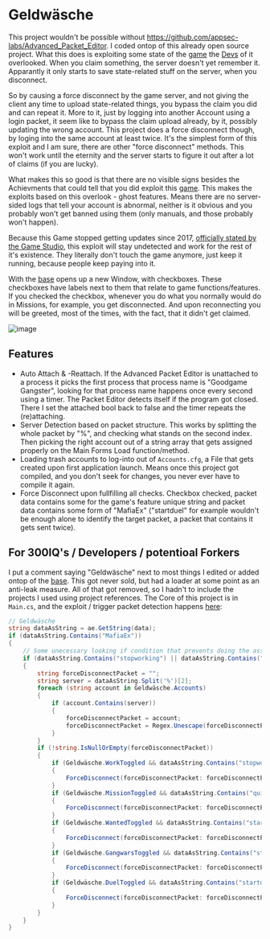 # Geldwäsche
This project wouldn't be possible without https://github.com/appsec-labs/Advanced_Packet_Editor. I coded ontop of this already open source project. What this does is exploiting some state of the [game](https://gangster.goodgamestudios.com/) the [Devs](https://www.goodgamestudios.com/) of it overlooked. When you claim something, the server doesn't yet remember it. Apparantly it only starts to save state-related stuff on the server, when you disconnect.

So by causing a force disconnect by the game server, and not giving the client any time to upload state-related things, you bypass the claim you did and can repeat it. More to it, just by logging into another Account using a login packet, it seem like to bypass the claim upload already, by it, possibly updating the wrong account. This project does a force disconnect though, by loging into the same account at least twice. It's the simplest form of this exploit and I am sure, there are other "force disconnect" methods. This won't work until the eternity and the server starts to figure it out after a lot of claims (if you are lucky).

What makes this so good is that there are no visible signs besides the Achievments that could tell that you did exploit this [game](https://gangster.goodgamestudios.com/). This makes the exploits based on this overlook - ghost features. Means there are no server-sided logs that tell your account is abnormal, neither is it obvious and you probably won't get banned using them (only manuals, and those probably won't happen).

Because this Game stopped getting updates since 2017, [officially stated by the Game Studio](https://goodgamestudios.com/de/blog/warum-goodgame-gangster-shadow-kings-co-keine-updates-erhalten/2016/07/05/), this exploit will stay undetected and work for the rest of it's existence. They literally don't touch the game anymore, just keep it running, because people keep paying into it.

With the [base](https://github.com/appsec-labs/Advanced_Packet_Editor) opens up a new Window, with checkboxes. These checkboxes have labels next to them that relate to game functions/features. If you checked the checkbox, whenever you do what you normally would do in Missions, for example, you get disconnected. And upon reconnecting you will be greeted, most of the times, with the fact, that it didn't get claimed.

![image](https://user-images.githubusercontent.com/42414542/122101039-29bf4200-ce14-11eb-81ef-c76ddab2dd16.png)
## Features
- Auto Attach & -Reattach. If the Advanced Packet Editor is unattached to a process it picks the first process that process name is "Goodgame Gangster", looking for that process name happens once every second using a timer. The Packet Editor detects itself if the program got closed. There I set the attached bool back to false and the timer repeats the (re)attaching.
- Server Detection based on packet structure. This works by splitting the whole packet by "%", and checking what stands on the second index. Then picking the right account out of a string array that gets assigned properly on the Main Forms Load function/method.
- Loading trash accounts to log-into out of ``Accounts.cfg``, a File that gets created upon first application launch. Means once this project got compiled, and you don't seek for changes, you never ever have to compile it again.
- Force Disconnect upon fullfilling all checks. Checkbox checked, packet data contains some for the game's feature unique string and packet data contains some form of "MafiaEx" ("startduel" for example wouldn't be enough alone to identify the target packet, a packet that contains it gets sent twice).
## For 300IQ's / Developers / potentioal Forkers
I put a comment saying "Geldwäsche" next to most things I edited or added ontop of the [base](https://github.com/appsec-labs/Advanced_Packet_Editor). This got never sold, but had a loader at some point as an anti-leak measure. All of that got removed, so I hadn't to include the projects I used using project references. The Core of this project is in ``Main.cs``, and the exploit / trigger packet detection happens [here](https://github.com/DefaultO/Geldwaesche/blob/8f0a62aa94373925aea0c3b5891e0b36058ad579/src/PacketEditor/Main.cs#L1012):
```csharp
// Geldwäsche
string dataAsString = ae.GetString(data);
if (dataAsString.Contains("MafiaEx"))
{
    // Some unecessary looking if condition that prevents doing the assigning and the loop everytime if it doesn't meet. Will get optimized anyways while compiling, if there is a better way.
    if (dataAsString.Contains("stopworking") || dataAsString.Contains("quitmission") || dataAsString.Contains("startwantedfight") || dataAsString.Contains("startgangwar") || dataAsString.Contains("startduel"))
    {
        string forceDisconnectPacket = "";
        string server = dataAsString.Split('%')[2];
        foreach (string account in Geldwäsche.Accounts)
        {
            if (account.Contains(server))
            {
                forceDisconnectPacket = account;
                forceDisconnectPacket = Regex.Unescape(forceDisconnectPacket); // Very important!
            }
        }
        if (!string.IsNullOrEmpty(forceDisconnectPacket))
        {
            if (Geldwäsche.WorkToggled && dataAsString.Contains("stopworking"))
            {
                ForceDisconnect(forceDisconnectPacket: forceDisconnectPacket);
            }
            if (Geldwäsche.MissionToggled && dataAsString.Contains("quitmission"))
            {
                ForceDisconnect(forceDisconnectPacket: forceDisconnectPacket);
            }
            if (Geldwäsche.WantedToggled && dataAsString.Contains("startwantedfight"))
            {
                ForceDisconnect(forceDisconnectPacket: forceDisconnectPacket);
            }
            if (Geldwäsche.GangwarsToggled && dataAsString.Contains("startgangwar"))
            {
                ForceDisconnect(forceDisconnectPacket: forceDisconnectPacket);
            }
            if (Geldwäsche.DuelToggled && dataAsString.Contains("startduel"))
            {
                ForceDisconnect(forceDisconnectPacket: forceDisconnectPacket);
            }
        }
    }
}
```

